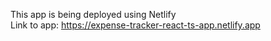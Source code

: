 This app is being deployed using Netlify  
Link to app: https://expense-tracker-react-ts-app.netlify.app
